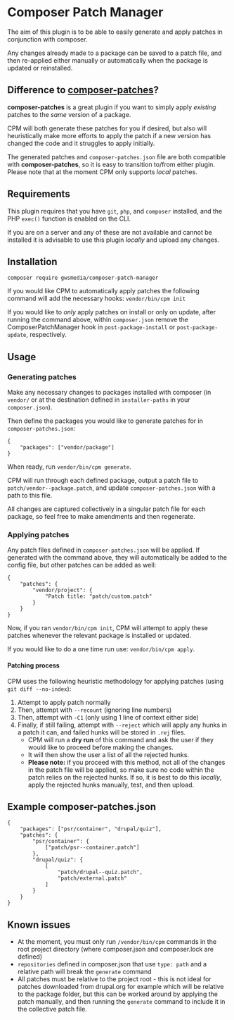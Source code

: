 # Composer Patch Manager
The aim of this plugin is to be able to easily generate and apply patches in conjunction with composer.

Any changes already made to a package can be saved to a patch file, and then re-applied either manually or automatically when the package is updated or reinstalled.

## Difference to [composer-patches](https://github.com/cweagans/composer-patches)?
**composer-patches** is a great plugin if you want to simply apply _existing_ patches to the _same_ version of a package.

CPM will both generate these patches for you if desired, but also will heuristically make more efforts to apply the patch if a new version has changed the code and it struggles to apply initially.

The generated patches and `composer-patches.json` file are both compatible with **composer-patches**, so it is easy to transition to/from either plugin. Please note that at the moment CPM only supports _local_ patches.

## Requirements

This plugin requires that you have `git`, `php`, and `composer` installed, and the PHP `exec()` function is enabled on the CLI.

If you are on a server and any of these are not available and cannot be installed it is advisable to use this plugin *locally* and upload any changes.

## Installation
`composer require gwsmedia/composer-patch-manager`

If you would like CPM to automatically apply patches the following command will add the necessary hooks:
`vendor/bin/cpm init`

If you would like to _only_ apply patches on install or only on update, after running the command above, within `composer.json` remove the ComposerPatchManager hook in `post-package-install` or `post-package-update`, respectively.

## Usage
### Generating patches
Make any necessary changes to packages installed with composer (in `vendor/` or at the destination defined in `installer-paths` in your `composer.json`).

Then define the packages you would like to generate patches for in `composer-patches.json`:
```
{
	"packages": ["vendor/package"]
}
```

When ready, run `vendor/bin/cpm generate`.

CPM will run through each defined package, output a patch file to `patch/vendor--package.patch`, and update `composer-patches.json` with a path to this file.

All changes are captured collectively in a singular patch file for each package, so feel free to make amendments and then regenerate.

### Applying patches
Any patch files defined in `composer-patches.json` will be applied. If generated with the command above, they will automatically be added to the config file, but other patches can be added as well:
```
{
	"patches": {
		"vendor/project": {
			"Patch title: "patch/custom.patch"
		}
	}
}
```

Now, if you ran `vendor/bin/cpm init`, CPM will attempt to apply these patches whenever the relevant package is installed or updated.

If you would like to do a one time run use:
`vendor/bin/cpm apply`.

#### Patching process

CPM uses the following heuristic methodology for applying patches (using `git diff --no-index`):

1. Attempt to apply patch normally
2. Then, attempt with `--recount` (ignoring line numbers)
3. Then, attempt with `-C1` (only using 1 line of context either side)
4. Finally, if still failing, attempt with `--reject` which will apply any hunks in a patch it can, and failed hunks will be stored in `.rej` files.
    - CPM will run a **dry run** of this command and ask the user if they would like to proceed before making the changes.
    - It will then show the user a list of all the rejected hunks.
    - **Please note:** if you proceed with this method, not all of the changes in the patch file will be applied, so make sure no code within the patch relies on the rejected hunks. If so, it is best to do this *locally*, apply the rejected hunks manually, test, and then upload.

## Example composer-patches.json
```
{
	"packages": ["psr/container", "drupal/quiz"],
	"patches": {
		"psr/container": {
			["patch/psr--container.patch"]
		},
		"drupal/quiz": {
			[
				"patch/drupal--quiz.patch",
				"patch/external.patch"
			]
		}
	}
}
```

## Known issues
- At the moment, you must only run `/vendor/bin/cpm` commands in the root project directory (where composer.json and composer.lock are defined)
- `repositories` defined in composer.json that use `type: path` and a relative path will break the `generate` command
- All patches must be relative to the project root - this is not ideal for patches downloaded from drupal.org for example which will be relative to the package folder, but this can be worked around by applying the patch manually, and then running the `generate` command to include it in the collective patch file.